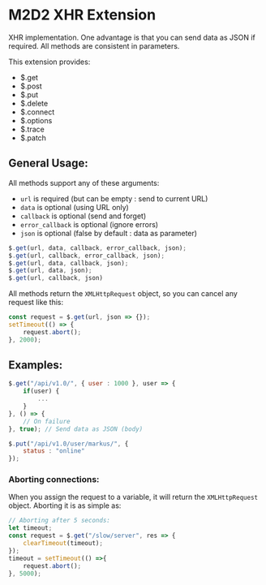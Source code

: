 # M2D2 XHR Extension

XHR implementation. One advantage is that you can
send data as JSON if required. All methods are
consistent in parameters.

This extension provides:
 * $.get
 * $.post
 * $.put
 * $.delete
 * $.connect
 * $.options
 * $.trace
 * $.patch

## General Usage:

All methods support any of these arguments:

* `url` is required (but can be empty : send to current URL)
* `data` is optional (using URL only)
* `callback` is optional (send and forget)
* `error_callback` is optional (ignore errors)
* `json` is optional (false by default : data as parameter)

```js
$.get(url, data, callback, error_callback, json);
$.get(url, callback, error_callback, json);
$.get(url, data, callback, json);
$.get(url, data, json);
$.get(url, callback, json)
```

All methods return the `XMLHttpRequest` object,
so you can cancel any request like this:

```js
const request = $.get(url, json => {});
setTimeout(() => {
    request.abort();
}, 2000);
```

## Examples:

```js
$.get("/api/v1.0/", { user : 1000 }, user => {
    if(user) {
        ...
    }
}, () => {
    // On failure
}, true); // Send data as JSON (body)
```
```js
$.put("/api/v1.0/user/markus/", {
    status : "online"
});
```

### Aborting connections:

When you assign the request to a variable, it will return the `XMLHttpRequest` object. Aborting it is as simple as:

```js
// Aborting after 5 seconds:
let timeout;
const request = $.get("/slow/server", res => {
    clearTimeout(timeout);
});
timeout = setTimeout(() =>{
    request.abort();
}, 5000);
```
